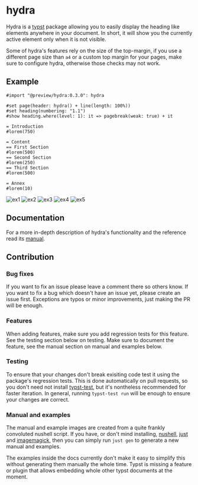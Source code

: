# hydra
Hydra is a [typst] package allowing you to easily display the heading like elements anywhere in your
document. In short, it will show you the currently active element only when it is not visible.

Some of hydra's features rely on the size of the top-margin, if you use a different page size than
`a4` or a custom top margin for your pages, make sure to configure hydra, otherwise those checks may
not work.

## Example
```typst
#import "@preview/hydra:0.3.0": hydra

#set page(header: hydra() + line(length: 100%))
#set heading(numbering: "1.1")
#show heading.where(level: 1): it => pagebreak(weak: true) + it

= Introduction
#lorem(750)

= Content
== First Section
#lorem(500)
== Second Section
#lorem(250)
== Third Section
#lorem(500)

= Annex
#lorem(10)
```
![ex1]
![ex2]
![ex3]
![ex4]
![ex5]

## Documentation
For a more in-depth description of hydra's functionality and the reference read its [manual].

## Contribution
### Bug fixes
If you want to fix an issue please leave a comment there so others know. If you want to fix a bug
which doesn't have an issue yet, please create an issue first. Exceptions are typos or minor
improvements, just making the PR will be enough.

### Features
When adding features, make sure you add regression tests for this feature. See the testing section
below on testing. Make sure to document the feature, see the manual section on manual and examples
below.

### Testing
To ensure that your changes don't break exisiting code test it using the package's regression tests.
This is done automatically on pull requests, so you don't need not install [typst-test], but it's
nontheless recommended for faster iteration. In general, running `typst-test run` will be enough to
ensure your changes are correct.

### Manual and examples
The manual and example images are created from a quite frankly convoluted nushell script. If you
have, or don't mind installing, [nushell], [just] and [imagemagick], then you can simply run `just
gen` to generate a new manual and examples.

The examples inside the docs currently don't make it easy to simplify this without generating them
manually the whole time. Typst is missing a feature or plugin that allows embedding whole other
typst documents at the moment.

[ex1]: examples/example1.png
[ex2]: examples/example2.png
[ex3]: examples/example3.png
[ex4]: examples/example4.png
[ex5]: examples/example5.png
[manual]: docs/manual.pdf

[typst]: https://github.com/typst/typst
[typst-test]: https://github.com/tingerrr/typst-test
[just]: https://just.systems/
[nushell]: https://www.nushell.sh/
[imagemagick]: https://imagemagick.org/
